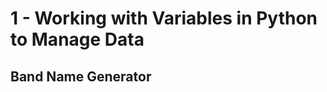 # 1 - Working with Variables in Python to Manage Data

## Band Name Generator

<!-- ![band name generator](band_name_generator.gif) -->
